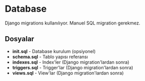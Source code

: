 # Database

Django migrations kullanılıyor. Manuel SQL migration gerekmez.

## Dosyalar

- **init.sql** - Database kurulum (opsiyonel)
- **schema.sql** - Tablo yapısı referansı
- **indexes.sql** - Index'ler (Django migration'lardan sonra)
- **triggers.sql** - Trigger'lar (Django migration'lardan sonra)
- **views.sql** - View'lar (Django migration'lardan sonra)


